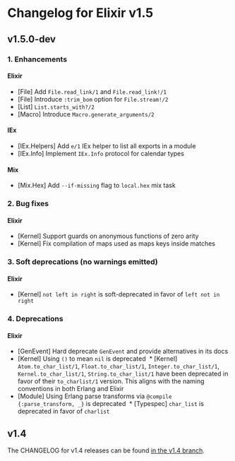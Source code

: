 # Changelog for Elixir v1.5

## v1.5.0-dev

### 1. Enhancements

#### Elixir

  * [File] Add `File.read_link/1` and `File.read_link!/1`
  * [File] Introduce `:trim_bom` option for `File.stream!/2`
  * [List] `List.starts_with?/2`
  * [Macro] Introduce `Macro.generate_arguments/2`

#### IEx

  * [IEx.Helpers] Add `e/1` IEx helper to list all exports in a module
  * [IEx.Info] Implement `IEx.Info` protocol for calendar types

#### Mix

  * [Mix.Hex] Add `--if-missing` flag to `local.hex` mix task

### 2. Bug fixes

#### Elixir

  * [Kernel] Support guards on anonymous functions of zero arity
  * [Kernel] Fix compilation of maps used as maps keys inside matches

### 3. Soft deprecations (no warnings emitted)

#### Elixir

  * [Kernel] `not left in right` is soft-deprecated in favor of `left not in right`

### 4. Deprecations

#### Elixir

  * [GenEvent] Hard deprecate `GenEvent` and provide alternatives in its docs
  * [Kernel] Using `()` to mean `nil` is deprecated
  * [Kernel] `Atom.to_char_list/1`, `Float.to_char_list/1`, `Integer.to_char_list/1`, `Kernel.to_char_list/1`, `String.to_char_list/1` have been deprecated in favor of their `to_charlist/1` version. This aligns with the naming conventions in both Erlang and Elixir
  * [Module] Using Erlang parse transforms via `@compile {:parse_transform, _}` is deprecated
  * [Typespec] `char_list` is deprecated in favor of `charlist`

## v1.4

The CHANGELOG for v1.4 releases can be found [in the v1.4 branch](https://github.com/elixir-lang/elixir/blob/v1.4/CHANGELOG.md).
